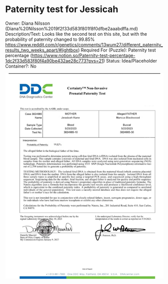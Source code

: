 # Paternity test for Jessicah

Owner: Diana Nilsson (Diana%20Nilsson%2019f2f33d583f801f8f0dfbe2aaabdffa.md)
Description/Text: Looks like the second test on this site, but with the probability of paternity changed to 99.85% https://www.reddit.com/r/genetics/comments/13wum27/different_paternity_results_two_weeks_apart/#lightbox)
Required For (Puzzle): Paternity test percentage (https://www.notion.so/Paternity-test-percentage-1dc2f33d583f80f4a90be432ae28c773?pvs=21)
Status: Idea/Placeholder
Container?: No

![paternitytest.png](paternitytest.png)